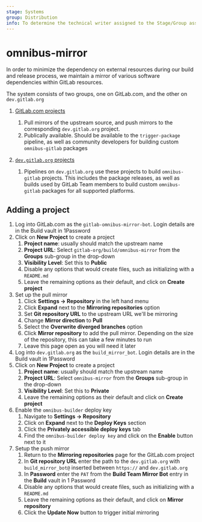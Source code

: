 ```yaml
---
stage: Systems
group: Distribution
info: To determine the technical writer assigned to the Stage/Group associated with this page, see https://handbook.gitlab.com/handbook/product/ux/technical-writing/#assignments
---
```


# omnibus-mirror

In order to minimize the dependency on external resources during our build and release process, we maintain a mirror of various software dependencies within GitLab resources.

The system consists of two groups, one on GitLab.com, and the other on `dev.gitlab.org`

1. [GitLab.com projects](https://gitlab.com/gitlab-org/build/omnibus-mirror)

   1. Pull mirrors of the upstream source, and push mirrors to the corresponding `dev.gitlab.org` project.
   1. Publically available. Should be available to the `trigger-package` pipeline, as well as community developers for building custom `omnibus-gitlab` packages

1. [`dev.gitlab.org` projects](https://dev.gitlab.org/omnibus-mirror)

   1. Pipelines on `dev.gitlab.org` use these projects to build `omnibus-gitlab` projects. This includes the package releases, as well as builds used by GitLab Team members to build custom `omnibus-gitlab` packages for all supported platforms.

## Adding a project

1. Log into GitLab.com as the `gitlab-omnibus-mirror-bot`. Login details are in the Build vault in 1Password
1. Click on **New Project** to create a project
   1. **Project name**: usually should match the upstream name
   1. **Project URL**: Select `gitlab-org/build/omnibus-mirror` from the **Groups** sub-group in the drop-down
   1. **Visibility Level**: Set this to **Public**
   1. Disable any options that would create files, such as initializing with a `README.md`
   1. Leave the remaining options as their default, and click on **Create project**
1. Set up the pull mirror
   1. Click **Settings -> Repository** in the left hand menu
   1. Click **Expand** next to the **Mirroring repositories** option
   1. Set **Git repository URL** to the upstream URL we'll be mirroring
   1. Change **Mirror direction** to **Pull**
   1. Select the **Overwrite diverged branches** option
   1. Click **Mirror repository** to add the pull mirror. Depending on the size of the repository, this can take a few minutes to run
   1. Leave this page open as you will need it later
1. Log into `dev.gitlab.org` as the `build_mirror_bot`. Login details are in the Build vault in 1Password
1. Click on **New Project** to create a project
   1. **Project name**: usually should match the upstream name
   1. **Project URL**: Select `omnibus-mirror` from the **Groups** sub-group in the drop-down
   1. **Visibility Level**: Set this to **Private**
   1. Leave the remaining options as their default and click on **Create project**
1. Enable the `omnibus-builder` deploy key
   1. Navigate to **Settings -> Repository**
   1. Click on **Expand** next to the **Deploy Keys** section
   1. Click the **Privately accessible deploy keys** tab
   1. Find the `omnibus-builder deploy key` and click on the **Enable** button next to it
1. Setup the push mirror
   1. Return to the **Mirroring repositories** page for the GitLab.com project
   1. In **Git repository URL** enter the path to the `dev.gitlab.org` with `build_mirror_bot@` inserted between `https://` and `dev.gitlab.org`
   1. In **Password** enter the `PAT` from the **Build Team Mirror Bot** entry in the **Build** vault in 1 Password
   1. Disable any options that would create files, such as initializing with a `README.md`
   1. Leave the remaining options as their default, and click on **Mirror repository**
   1. Click the **Update Now** button to trigger initial mirroring
